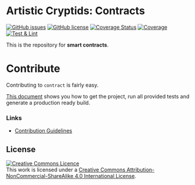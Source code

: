 # Artistic Cryptids: Contracts

[![GitHub issues](https://img.shields.io/github/issues/artistic-cryptids/contract)](https://github.com/artistic-cryptids/contract/issues) [![GitHub license](https://img.shields.io/github/license/artistic-cryptids/contract)](https://github.com/artistic-cryptids/contract) [![Coverage Status](https://coveralls.io/repos/github/artistic-cryptids/contract/badge.svg?branch=feature/full-ci-support)](https://coveralls.io/github/artistic-cryptids/contract?branch=feature/full-ci-support) [![Coverage](https://github.com/artistic-cryptids/contract/workflows/Coverage%20%28Coveralls%29/badge.svg)](https://github.com/artistic-cryptids/contract)
[![Test & Lint](https://github.com/artistic-cryptids/contract/workflows/Node%20CI/badge.svg)](https://github.com/artistic-cryptids/contract)


This is the repository for **smart contracts**.

# Contribute
Contributing to <code>contract</code> is fairly easy.

[This document](CONTRIBUTING.md) shows you how to get the project, run all provided tests and generate a production ready build.


### Links
* [Contribution Guidelines](https://github.com/artistic-cryptids/contract/blob/master/CONTRIBUTING.md)

## License

<a rel="license" href="http://creativecommons.org/licenses/by-nc-sa/4.0/"><img alt="Creative Commons Licence" style="border-width:0" src="https://i.creativecommons.org/l/by-nc-sa/4.0/88x31.png" /></a><br />This work is licensed under a <a rel="license" href="http://creativecommons.org/licenses/by-nc-sa/4.0/">Creative Commons Attribution-NonCommercial-ShareAlike 4.0 International License</a>.
